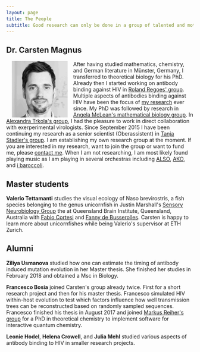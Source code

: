 ```yaml
---
layout: page
title: The People
subtitle: Good research can only be done in a group of talented and motivated people.
---
```



## Dr. Carsten Magnus

<img src="/img/carsten2.jpg" alt="Drawing" style="width: 150px;" hspace="15px" align="left"/>  After having studied mathematics, chemistry, and German literature in Münster, Germany, I transferred to theoretical biology for his PhD. Already then I started working on antibody binding against HIV in [Roland Regoes' group][link Roland]. Multiple aspects of antibodies binding against HIV have been the focus of [my research][link my research] ever since. My PhD was followed by research in [Angela McLean's mathematical biology group][link Oxford]. In [Alexandra Trkola's group][link Alexandra], I had the pleasure to work in direct collaboration with exerperimental virologists. Since September 2015 I have been continuing my research as a senior scientist (Oberassistent) in [Tanja Stadler's group][link Tanja]. I am establishing my own research group at the moment. If you are interested in my research, want to join the group or want to fund me, please [contact me][link contact]. When I am not researching, I am most likely found playing music as I am playing in several orchestras including [ALSO][link also], [AKO][link ako], and [i baroccoli][link Brokkoli].


## Master students

**Valerio Tettamanti** studies the visual ecology of Naso brevirostris, a fish species belonging to the genus unicornfish in Justin Marshall's [Sensory Neurobiology Group][link Sensory Biology] the at Queensland Brain Institute, Queensland, Australia with [Fabio Cortesi][link Fabio Cortesi] and [Fanny de Busserolles][link Fanny]. Carsten is happy to learn more about unicornfishes while being Valerio's supervisor at ETH Zurich.





## Alumni

**Ziliya Usmanova** studied how one can estimate the timing of antibody induced mutation evolution in her Master thesis. She finished her studies in February 2018 and obtained a Msc in Biology.

**Francesco Bosia** joined Carsten's group already twice. First for a short research project and then for his master thesis. Francesco simulated HIV within-host evolution to test which factors influence how well transmission trees can be reconstructed based on randomly sampled sequences. Francesco finished his thesis in August 2017 and joined [Markus Reiher's group][lab Fran] for a PhD in theoretical chemistry to implement software for interactive quantum chemistry.

**Leonie Hodel**, **Helena Crowell**, and **Julia Mehl** studied various aspects of antibody binding to HIV in smaller research projects.


[link Roland]: http://www.tb.ethz.ch/research/regoes-group.html
[link my research]: /research/
[link Oxford]: https://www.zoo.ox.ac.uk/people/professor-angela-mclean-frs
[link Alexandra]: http://www.virology.uzh.ch/de/aboutus/personend/forschungd/gtrkolad.html]
[link Tanja]: http://www.bsse.ethz.ch/cevo
[link contact]: /contact/
[lab Fran]: https://www.ethz.ch/content/specialinterest/chab/physical-chemistry/reiher/en.html
[link also]: http://www.alumniorchester.ch
[link ako]: http://www.ako.ethz.ch
[link Brokkoli]: http://ibaroccoli.ch/
[link Fabio Cortesi]: https://qbi.uq.edu.au/profile/409/fabio-cortesi
[link Sensory Biology]: http://web.qbi.uq.edu.au/ml/
[link Fanny]: https://qbi.uq.edu.au/profile/373/fanny-de-busserolles
